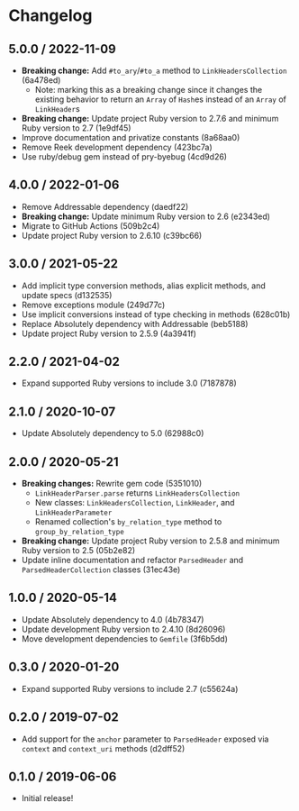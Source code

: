 # Changelog

## 5.0.0 / 2022-11-09

- **Breaking change:** Add `#to_ary`/`#to_a` method to `LinkHeadersCollection` (6a478ed)
	- Note: marking this as a breaking change since it changes the existing behavior to return an `Array` of `Hash`es instead of an `Array` of `LinkHeader`s
- **Breaking change:** Update project Ruby version to 2.7.6 and minimum Ruby version to 2.7 (1e9df45)
- Improve documentation and privatize constants (8a68aa0)
- Remove Reek development dependency (423bc7a)
- Use ruby/debug gem instead of pry-byebug (4cd9d26)

## 4.0.0 / 2022-01-06

- Remove Addressable dependency (daedf22)
- **Breaking change:** Update minimum Ruby version to 2.6 (e2343ed)
- Migrate to GitHub Actions (509b2c4)
- Update project Ruby version to 2.6.10 (c39bc66)

## 3.0.0 / 2021-05-22

- Add implicit type conversion methods, alias explicit methods, and update specs (d132535)
- Remove exceptions module (249d77c)
- Use implicit conversions instead of type checking in methods (628c01b)
- Replace Absolutely dependency with Addressable (beb5188)
- Update project Ruby version to 2.5.9 (4a3941f)

## 2.2.0 / 2021-04-02

- Expand supported Ruby versions to include 3.0 (7187878)

## 2.1.0 / 2020-10-07

- Update Absolutely dependency to 5.0 (62988c0)

## 2.0.0 / 2020-05-21

- **Breaking changes:** Rewrite gem code (5351010)
	- `LinkHeaderParser.parse` returns `LinkHeadersCollection`
	- New classes: `LinkHeadersCollection`, `LinkHeader`, and `LinkHeaderParameter`
	- Renamed collection's `by_relation_type` method to `group_by_relation_type`
- **Breaking change:** Update project Ruby version to 2.5.8 and minimum Ruby version to 2.5 (05b2e82)
- Update inline documentation and refactor `ParsedHeader` and `ParsedHeaderCollection` classes (31ec43e)

## 1.0.0 / 2020-05-14

- Update Absolutely dependency to 4.0 (4b78347)
- Update development Ruby version to 2.4.10 (8d26096)
- Move development dependencies to `Gemfile` (3f6b5dd)

## 0.3.0 / 2020-01-20

- Expand supported Ruby versions to include 2.7 (c55624a)

## 0.2.0 / 2019-07-02

- Add support for the `anchor` parameter to `ParsedHeader` exposed via `context` and `context_uri` methods (d2dff52)

## 0.1.0 / 2019-06-06

- Initial release!
